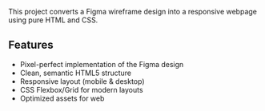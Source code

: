 This project converts a Figma wireframe design into a responsive webpage using pure HTML and CSS.

## Features
- Pixel-perfect implementation of the Figma design
- Clean, semantic HTML5 structure
- Responsive layout (mobile & desktop)
- CSS Flexbox/Grid for modern layouts
- Optimized assets for web
